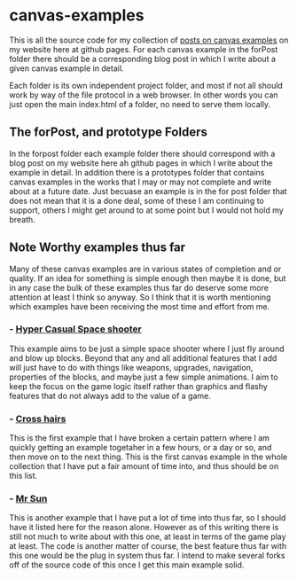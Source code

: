 # canvas-examples

This is all the source code for my collection of [posts on canvas examples](https://dustinpfister.github.io/2020/03/23/canvas-example/) on my website here at github pages. For each canvas example in the forPost folder there should be a corresponding blog post in which I write about a given canvas example in detail.

Each folder is its own independent project folder, and most if not all should work by way of the file protocol in a web browser. In other words you can just open the main index.html of a folder, no need to serve them locally.

## The forPost, and prototype Folders

In the forpost folder each example folder there should correspond with a blog post on my website here ah github pages in which I write about the example in detail. In addition there is a prototypes folder that contains canvas examples in the works that I may or may not complete and write about at a future date. Just becuase an example is in the for post folder that does not mean that it is a done deal, some of these I am continuing to support, others I might get around to at some point but I would not hold my breath.

## Note Worthy examples thus far

Many of these canvas examples are in various states of completion and or quality. If an idea for something is simple enough then maybe it is done, but in any case the bulk of these examples thus far do deserve some more attention at least I think so anyway. So I think that it is worth mentioning which examples have been receiving the most time and effort from me.

### - [Hyper Casual Space shooter](forpost/canvas-example-hyper-casual-space-shooter)

This example aims to be just a simple space shooter where I just fly around and blow up blocks. Beyond that any and all additional features that I add will just have to do with things like weapons, upgrades, navigation, properties of the blocks, and maybe just a few simple animations. I aim to keep the focus on the game logic itself rather than graphics and flashy features that do not always add to the value of a game.

### - [Cross hairs](forpost/canvas-example-game-crosshairs)

This is the first example that I have broken a certain pattern where I am quickly getting an example togetaher in a few hours, or a day or so, and then move on to the next thing. This is the first canvas example in the whole collection that I have put a fair amount of time into, and thus should be on this list.

### - [Mr Sun](forpost/canvas-example-game-mr-sun)

This is another example that I have put a lot of time into thus far, so I should have it listed here for the reason alone. However as of this writing there is still not much to write about with this one, at least in terms of the game play at least. The code is another matter of course, the best feature thus far with this one would be the plug in system thus far. I intend to make several forks off of the source code of this once I get this main example solid.
